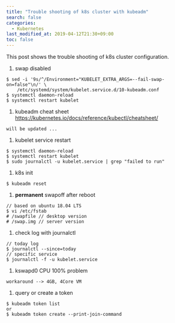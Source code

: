 ```yaml
---
title: "Trouble shooting of k8s cluster with kubeadm"
search: false
categories:
  - Kubernetes
last_modified_at: 2019-04-12T21:30+09:00
toc: false
---
```


This post shows the trouble shooting of k8s cluster configuration.

1. swap disabled
```console
$ sed -i '9s/^/Environment="KUBELET_EXTRA_ARGS=--fail-swap-on=false"\n/' \
    /etc/systemd/system/kubelet.service.d/10-kubeadm.conf
$ systemctl daemon-reload
$ systemctl restart kubelet
```
1. kubeadm cheat sheet
https://kubernetes.io/docs/reference/kubectl/cheatsheet/
```console
will be updated ...
```
1. kubelet service restart
```console
$ systemctl daemon-reload
$ systemctl restart kubelet
$ sudo journalctl -u kubelet.service | grep "failed to run"
```
1. k8s init
```console
$ kubeadm reset
```
1. **permanent** swapoff after reboot
```console
// based on ubuntu 18.04 LTS
$ vi /etc/fstab
# /swapfile // desktop version
# /swap.img // server version
```
1. check log with journalctl
```console
// today log
$ journalctl --since=today  
// specific service
$ journalctl -f -u kubelet.service
```
1. kswapd0 CPU 100% problem
```console
workaround --> 4GB, 4Core VM
```  
1. query or create a token
```console
$ kubeadm token list
or
$ kubeadm token create --print-join-command
```
